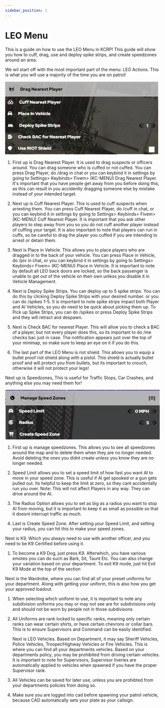 ```yaml
---
sidebar_position: 1
---
```


# LEO Menu

This is a guide on how to use the LEO Menu in KCRP! This guide will show you how to cuff, drag, use and deploy spike strips, and create speedzones around an area.


We wil start off with the most important part of the menu: LEO Actions. This is what you will use a majority of the time you are on patrol!

![leomenu](leomenu.png)

1. First up is Drag Nearest Player. It is used to drag suspects or officers around. You can drag someone who is cuffed or not cuffed. You can press Drag Player, do /drag in chat or you can keybind it in settings by going to Settings> Keybinds> Fivem> (KC-MENU) Drag Nearest Player. It's important that you have people get away from you before doing this, as this can result in you accidently dragging someone else by mistake instead of your intended target.

2. Next up is Cuff Nearest Player. This is used to cuff suspects when arresting them. You can press Cuff Nearest Player, do /cuff in chat, or you can keybind it in settings by going to Settings> Keybinds> Fivem> (KC-MENU) Cuff Nearest Player. It is important that you ask other players to step away from you so you do not cuff another player instead of cuffing your target. It is also important to note that players can run in cuffs, so be careful to drag the player you cuffed if you are intending to arrest or detain them.

3. Next is Place in Vehicle. This allows you to place players who are dragged in to the back of your vehicle. You can press Place in Vehicle, do /piv in chat, or you can keybind it in settings by going to Settings> Keybinds> Fivem> (KC-MENU) Place in Vehicle. It is important to note by default all LEO back doors are locked, so the back passenger is unable to get out of the vehicle on their own unless you disable it in Vehicle Management.

4. Next is Deploy Spike Strips. You can deploy up to 5 spike strips. You can do this by clicking Deploy Spike Strips with your desired number. or you can do /spikes 1-5. It is important to note spike strips impact both Player and AI Vehicles, so you do need to be quick about picking them up. To Pick up Spike Strips, you can do /spikes or press Deploy Spike Strips and they will retract and despawn.

5. Next is Check BAC for nearest Player. This will allow you to check a BAC of a player, but not every player does this, so its important to do /me checks bac just in case. The notification appears just over the top of your minimap, so make sure to keep an eye on it if you do this.

6. The last part of the LEO Menu is riot shield. This allows you to equip a bullet proof riot shield along with a pistol. This shield is actually bullet proof and will protect you from bullets, but its important to crouch, otherwise it will not protect your legs!

Next up is Speedzones, This is useful for Traffic Stops, Car Crashes, and anything else you may need them for!

![speedzones](speedzones.PNG)

1. First up is manage speedzones. This allows you to see all speedzones around the map and to delete them when they are no longer needed. Avoid deleting the ones you didnt create unless you know they are no longer needed.

2. Speed Limit allows you to set a speed limit of how fast you want AI to move in your speed zone. This is useful if AI get spooked or a gun gets pulled out. Its helpful to keep the limit at zero, so they cant accidentally run you over. Note: This will not affect Players in any way. They can drive around the AI.

3. The Radius Option allows you to set as big as a radius you want to stop AI from moving, but it is important to keep it as small as possible so that it doesnt interrupt traffic as much.

4. Last is Create Speed Zone. After setting your Speed Limit, and setting your radius, you can hit this to make your speed zones. 


Next is K9, Which you always need to use with another officer, and you need to be K9 Certified before using it. 

1. To become a K9 Dog, just press K9. Afterwhich, you have various emotes you can do such as Bark, Sit, Taunt Etc. You can also change your variation based on your department. To exit K9 mode, just hit Exit K9 Mode at the top of the section

Next is the Wardrobe, where you can find all of your preset uniforms for your department. Along with getting your uniform, this is also how you get your approved loadout. 

1. When selecting which uniform to use, it is important to note any subdivision uniforms you may or may not see are for subdivisions only and should not be worn by people not in those subdivisons

2. All Uniforms are rank locked to specific ranks, meaning only certain ranks can wear certain shirts, or have certain chevrons or collar bars. This is to ensure Supervisors and Command can be easily identified.


   Next is LEO Vehicles. Based on Department, it may say Sheriff Vehicles, Police Vehicles, Trooper/Highway Vehicles or Fire Vehicles. This is where you can find all your departments vehicles. Based on your departments policy, you may be prohibited from driving certain vehicles. It is important to note for Supervisors, Supervisor liveries are automatically applied to vehicles when spawned if you have the proper Supervisor rank.

  1. All Vehicles can be saved for later use, unless you are prohibted from your departments policies from doing so.

  2. Make sure you are logged into cad before spawning your patrol vehicle, because CAD automatically sets your plate as your callsign. 






